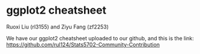 # ggplot2 cheatsheet

Ruoxi Liu (rl3155) and Ziyu Fang (zf2253)

We have our ggplot2 cheatsheet uploaded to our github, and this is the link: https://github.com/rul124/Stats5702-Community-Contribution
